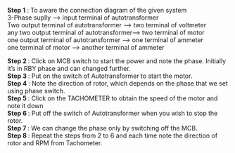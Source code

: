 <b>Step 1</b> : To aware the connection diagram of the given system <br>
                3-Phase suplly --> input terminal of autotransformer<br>
                Two output terminal of autotransformer  --> two terminal of voltmeter <br>
                any two output terminal of autotransformer--> two terminal of motor <br>
                one output terminal of autotransformer --> one terminal of ammeter<br>
                one terminal of motor --> another terminal of ammeter<br>


<b>Step 2 </b>: Click on MCB switch to start the power and note the phase. Initially it’s in RBY phase and  can changed further. <br>
<b>Step 3 </b>: Put on the switch of Autotransformer to start the motor.<br>
<b>Step 4 </b>: Note the direction of rotor, which depends on the phase that we set using phase switch.<br>
<b>Step 5 </b>: Click on the TACHOMETER to obtain the speed of the motor and note it down<br>
<b>Step 6 </b> : Put off the switch of Autotransformer when you wish to stop the rotor.<br>
<b>Step 7 </b>: We can change the phase only by switching off the MCB.<br>
<b>Step 8 </b>: Repeat the steps from 2 to 6 and each time note the direction of rotor and RPM from Tachometer.<br>
